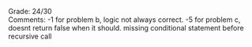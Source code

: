 Grade: 24/30  
Comments: -1 for problem b, logic not always correct. -5 for problem c, doesnt return false when it should. missing conditional statement before recursive call 